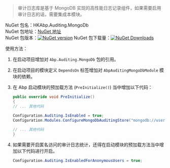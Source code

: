 > 审计日志库是基于 MongoDB 实现的高性能日志记录组件，如果需要启用审计日志的话，需要集成本模块。

NuGet 包名：HKAbp.Auditing.MongoDb  
NuGet 包地址：[NuGet 地址](https://www.nuget.org/packages/Abp.Auditing.MongoDb/4.4.0)  
NuGet 包版本：[![NuGet version](https://img.shields.io/badge/nuget-4.4.0-brightgreen.svg)](https://www.nuget.org/packages/Abp.Auditing.MongoDb/4.4.0)
NuGet 包下载量：[![NuGet Downloads](https://img.shields.io/nuget/dt/Abp.Auditing.MongoDb.svg?style=flat-square)](https://www.nuget.org/stats/packages/Abp.Auditing.MongoDb?groupby=Version)

使用方法：

1. 在启动项目增加对 ``Abp.Auditing.MongoDb`` 包的引用。

2. 在启动项目的模块定义 ``DependsOn`` 标签增加对 ``AbpAuditingMongoDbModule`` 模块的依赖。

3. 在 Abp 启动模块的预加载方法 (``PreInitialize()``) 当中增加以下代码：

   ```csharp
   public override void PreInitialize()
   {
   // ... 其他代码
   
   Configuration.Auditing.IsEnabled = true;
   Configuration.Modules.ConfigureMongoDbAuditingStore("mongodb://username:password@ip:port","AuditInfo");
       
   // ... 其他代码
   }
   ```

4. 如果需要开启匿名访问的审计日志统计，还得在启动模块的预加载方法当中增加以下代码进行开启。

   ```csharp
   Configuration.Auditing.IsEnabledForAnonymousUsers = true;
   ```


